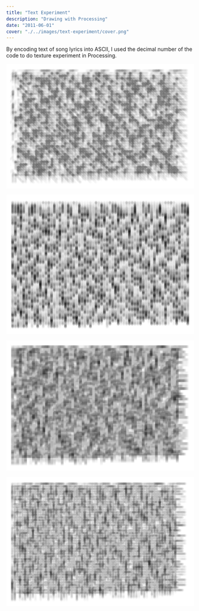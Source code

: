 ```yaml
---
title: "Text Experiment"
description: "Drawing with Processing"
date: "2011-06-01"
cover: "./../images/text-experiment/cover.png"
---
```

<div class="text">
By encoding text of song lyrics into ASCII, I used the decimal number of the code to do texture experiment in Processing.
</div>

![Line Drawing](./../images/text-experiment/cover.png)

![Line Drawing](./../images/text-experiment/export0.jpg)

![Line Drawing](./../images/text-experiment/export1.jpg)

![Line Drawing](./../images/text-experiment/export2.jpg)

